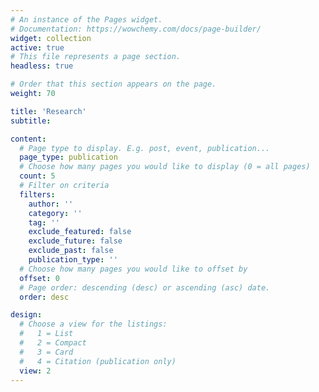 ```yaml
---
# An instance of the Pages widget.
# Documentation: https://wowchemy.com/docs/page-builder/
widget: collection
active: true
# This file represents a page section.
headless: true

# Order that this section appears on the page.
weight: 70

title: 'Research'
subtitle:

content:
  # Page type to display. E.g. post, event, publication...
  page_type: publication
  # Choose how many pages you would like to display (0 = all pages)
  count: 5
  # Filter on criteria
  filters:
    author: ''
    category: ''
    tag: ''
    exclude_featured: false
    exclude_future: false
    exclude_past: false
    publication_type: ''
  # Choose how many pages you would like to offset by
  offset: 0
  # Page order: descending (desc) or ascending (asc) date.
  order: desc

design:
  # Choose a view for the listings:
  #   1 = List
  #   2 = Compact
  #   3 = Card
  #   4 = Citation (publication only)
  view: 2
---
```

